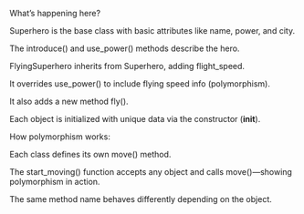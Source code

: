 What’s happening here?

Superhero is the base class with basic attributes like name, power, and city.

The introduce() and use_power() methods describe the hero.

FlyingSuperhero inherits from Superhero, adding flight_speed.

It overrides use_power() to include flying speed info (polymorphism).

It also adds a new method fly().

Each object is initialized with unique data via the constructor (__init__).

How polymorphism works:

Each class defines its own move() method.

The start_moving() function accepts any object and calls move()—showing polymorphism in action.

The same method name behaves differently depending on the object.
